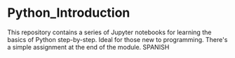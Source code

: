 # Python_Introduction
This repository contains a series of Jupyter notebooks for learning the basics of Python step-by-step. Ideal for those new to programming. There's a simple assignment at the end of the module. SPANISH
